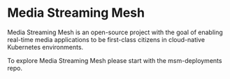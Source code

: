# Media Streaming Mesh

Media Streaming Mesh is an open-source project with the goal of enabling real-time media applications to be first-class citizens in cloud-native Kubernetes environments.

To explore Media Streaming Mesh please start with the msm-deployments repo. 
